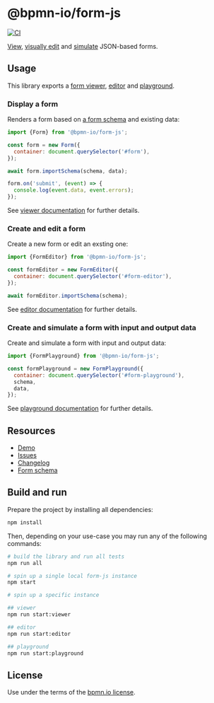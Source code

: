 # @bpmn-io/form-js

[![CI](https://github.com/bpmn-io/form-js/workflows/CI/badge.svg)](https://github.com/bpmn-io/form-js/actions?query=workflow%3ACI)

[View](./packages/form-js-viewer), [visually edit](./packages/form-js-editor) and [simulate](./packages/form-js-playground/) JSON-based forms.

## Usage

This library exports a [form viewer](./packages/form-js-viewer), [editor](./packages/form-js-editor) and [playground](./packages/form-js-playground).

### Display a form <a id="viewer" />

Renders a form based on [a form schema](./docs/FORM_SCHEMA.md) and existing data:

```javascript
import {Form} from '@bpmn-io/form-js';

const form = new Form({
  container: document.querySelector('#form'),
});

await form.importSchema(schema, data);

form.on('submit', (event) => {
  console.log(event.data, event.errors);
});
```

See [viewer documentation](./packages/form-js-viewer) for further details.

### Create and edit a form <a id="builder" />

Create a new form or edit an exsting one:

```javascript
import {FormEditor} from '@bpmn-io/form-js';

const formEditor = new FormEditor({
  container: document.querySelector('#form-editor'),
});

await formEditor.importSchema(schema);
```

See [editor documentation](./packages/form-js-editor) for further details.

### Create and simulate a form with input and output data <a id="playground" />

Create and simulate a form with input and output data:

```javascript
import {FormPlayground} from '@bpmn-io/form-js';

const formPlayground = new FormPlayground({
  container: document.querySelector('#form-playground'),
  schema,
  data,
});
```

See [playground documentation](./packages/form-js-playground) for further details.

## Resources

- [Demo](https://demo.bpmn.io/form)
- [Issues](https://github.com/bpmn-io/form-js/issues)
- [Changelog](./packages/form-js/CHANGELOG.md)
- [Form schema](./docs/FORM_SCHEMA.md)

## Build and run

Prepare the project by installing all dependencies:

```sh
npm install
```

Then, depending on your use-case you may run any of the following commands:

```sh
# build the library and run all tests
npm run all

# spin up a single local form-js instance
npm start

# spin up a specific instance

## viewer
npm run start:viewer

## editor
npm run start:editor

## playground
npm run start:playground
```

## License

Use under the terms of the [bpmn.io license](http://bpmn.io/license).
